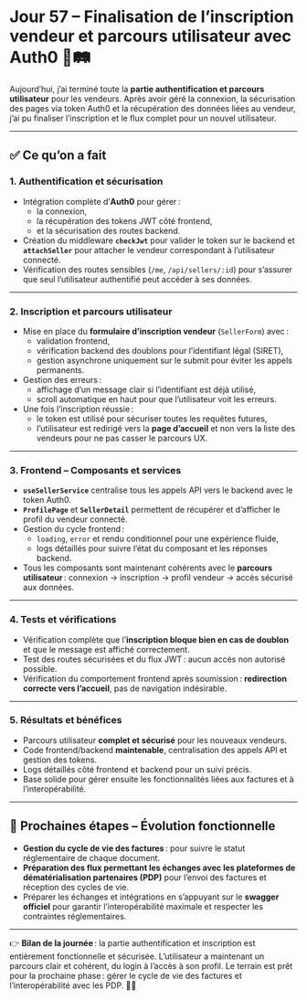 # Jour 57 – Finalisation de l’inscription vendeur et parcours utilisateur avec Auth0 🔐🛤️

Aujourd’hui, j’ai terminé toute la **partie authentification et parcours utilisateur** pour les vendeurs. Après avoir géré la connexion, la sécurisation des pages via token Auth0 et la récupération des données liées au vendeur, j’ai pu finaliser l’inscription et le flux complet pour un nouvel utilisateur.

---

## ✅ Ce qu’on a fait

### 1. Authentification et sécurisation

* Intégration complète d’**Auth0** pour gérer :
  - la connexion,
  - la récupération des tokens JWT côté frontend,
  - et la sécurisation des routes backend.
* Création du middleware **`checkJwt`** pour valider le token sur le backend et **`attachSeller`** pour attacher le vendeur correspondant à l’utilisateur connecté.
* Vérification des routes sensibles (`/me`, `/api/sellers/:id`) pour s’assurer que seul l’utilisateur authentifié peut accéder à ses données.

---

### 2. Inscription et parcours utilisateur

* Mise en place du **formulaire d’inscription vendeur** (`SellerForm`) avec :
  - validation frontend,
  - vérification backend des doublons pour l’identifiant légal (SIRET),
  - gestion asynchrone uniquement sur le submit pour éviter les appels permanents.
* Gestion des erreurs :
  - affichage d’un message clair si l’identifiant est déjà utilisé,
  - scroll automatique en haut pour que l’utilisateur voit les erreurs.
* Une fois l’inscription réussie :
  - le token est utilisé pour sécuriser toutes les requêtes futures,
  - l’utilisateur est redirigé vers la **page d’accueil** et non vers la liste des vendeurs pour ne pas casser le parcours UX.

---

### 3. Frontend – Composants et services

* **`useSellerService`** centralise tous les appels API vers le backend avec le token Auth0.
* **`ProfilePage`** et **`SellerDetail`** permettent de récupérer et d’afficher le profil du vendeur connecté.
* Gestion du cycle frontend :
  - `loading`, `error` et rendu conditionnel pour une expérience fluide,
  - logs détaillés pour suivre l’état du composant et les réponses backend.
* Tous les composants sont maintenant cohérents avec le **parcours utilisateur** : connexion → inscription → profil vendeur → accès sécurisé aux données.

---

### 4. Tests et vérifications

* Vérification complète que l’**inscription bloque bien en cas de doublon** et que le message est affiché correctement.
* Test des routes sécurisées et du flux JWT : aucun accès non autorisé possible.
* Vérification du comportement frontend après soumission : **redirection correcte vers l’accueil**, pas de navigation indésirable.

---

### 5. Résultats et bénéfices

* Parcours utilisateur **complet et sécurisé** pour les nouveaux vendeurs.
* Code frontend/backend **maintenable**, centralisation des appels API et gestion des tokens.
* Logs détaillés côté frontend et backend pour un suivi précis.
* Base solide pour gérer ensuite les fonctionnalités liées aux factures et à l’interopérabilité.

---

## 📌 Prochaines étapes – Évolution fonctionnelle

* **Gestion du cycle de vie des factures** : pour suivre le statut réglementaire de chaque document.
* **Préparation des flux permettant les échanges avec les plateformes de dématérialisation partenaires (PDP)** pour l’envoi des factures et réception des cycles de vie.
* Préparer les échanges et intégrations en s’appuyant sur le **swagger officiel** pour garantir l’interopérabilité maximale et respecter les contraintes réglementaires.

---

👉 **Bilan de la journée** : la partie authentification et inscription est entièrement fonctionnelle et sécurisée. L’utilisateur a maintenant un parcours clair et cohérent, du login à l’accès à son profil. Le terrain est prêt pour la prochaine phase : gérer le cycle de vie des factures et l’interopérabilité avec les PDP. 💪✨
